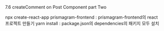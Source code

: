 
7.6 createComment on Post Component part Two



npx create-react-app prismagram-frontend : prismagram-frontend의 react 프로젝트 만들기
yarn install : package.json의 dependencies의 패키지 모두 설치